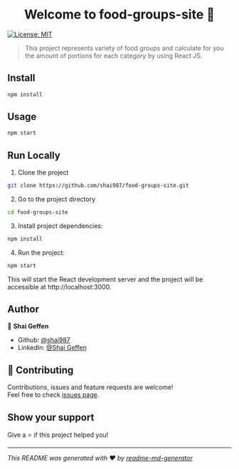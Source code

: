 <h1 align="center">Welcome to food-groups-site 👋</h1>
<p>
  <a href="https://github.com/shai987/food-groups-site/blob/main/LICENSE" target="_blank">
    <img alt="License: MIT" src="https://img.shields.io/badge/License-MIT-yellow.svg" />
  </a>
</p>

> This project represents variety of food groups and calculate for you the amount of portions for each category by using React JS.

## Install

```sh
npm install
```

## Usage

```sh
npm start
```

## Run Locally

1. Clone the project

```bash
git clone https://github.com/shai987/food-groups-site.git
```

2. Go to the project directory

```bash
cd food-groups-site
```

3. Install project dependencies:

```bash
npm install
```

4. Run the project:

```bash
npm start
```

This will start the React development server and the project will be accessible at http://localhost:3000.

## Author

👤 **Shai Geffen**

- Github: [@shai987](https://github.com/shai987)
- LinkedIn: [@Shai Geffen](https://linkedin.com/in/shai-geffen-24373721a)

## 🤝 Contributing

Contributions, issues and feature requests are welcome!<br />Feel free to check [issues page](https://github.com/shai987/food-groups-site/issues).

## Show your support

Give a ⭐️ if this project helped you!

---

_This README was generated with ❤️ by [readme-md-generator](https://github.com/kefranabg/readme-md-generator)_

